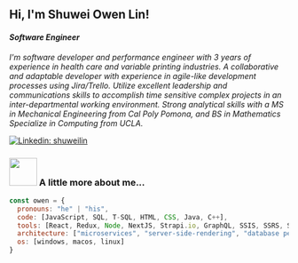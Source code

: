 <h2> Hi, I'm Shuwei Owen Lin!</h2>
<p>
  <em>
    <h4>Software Engineer</h4>
    <p>I'm software developer and performance engineer with 3 years of experience in health care and variable printing industries. A collaborative and adaptable developer with experience in agile-like development processes using Jira/Trello. Utilize excellent leadership and communications skills to accomplish time sensitive complex projects in an inter-departmental working environment. Strong analytical skills with a MS in Mechanical Engineering from Cal Poly Pomona, and BS in Mathematics Specialize in Computing from UCLA. </p>
  </em>
</p>

[![Linkedin: shuweilin](https://img.shields.io/badge/LinkedIn-shuweilin-blue?style=flat-square&logo=Linkedin&logoColor=white&link=https://www.linkedin.com/in/shuwei-lin/)](https://www.linkedin.com/in/shuwei-lin/)


### <img src="https://media.giphy.com/media/VgCDAzcKvsR6OM0uWg/giphy.gif" width="50"> A little more about me...  

```javascript
const owen = {
  pronouns: "he" | "his",
  code: [JavaScript, SQL, T-SQL, HTML, CSS, Java, C++],
  tools: [React, Redux, Node, NextJS, Strapi.io, GraphQL, SSIS, SSRS, SSMS],
  architecture: ["microservices", "server-side-rendering", "database performance optimization"],
  os: [windows, macos, linux]
}
```





<!--
**owen10253/owen10253** is a ✨ _special_ ✨ repository because its `README.md` (this file) appears on your GitHub profile.

Here are some ideas to get you started:

- 🔭 I’m currently working on ...
- 🌱 I’m currently learning ...
- 👯 I’m looking to collaborate on ...
- 🤔 I’m looking for help with ...
- 💬 Ask me about ...
- 📫 How to reach me: ...
- 😄 Pronouns: ...
- ⚡ Fun fact: ...
-->
